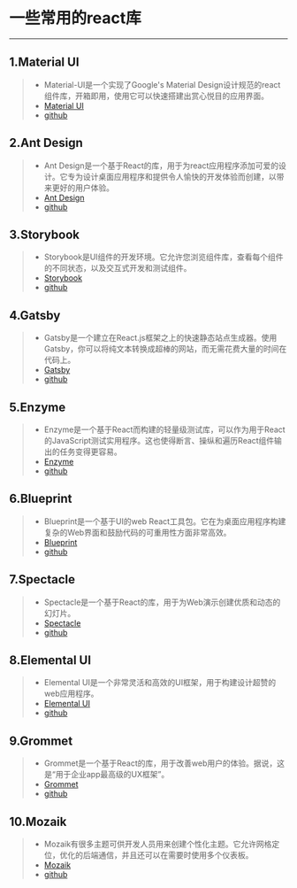# 一些常用的react库
-----------
## 1.Material UI
> * Material-UI是一个实现了Google's Material Design设计规范的react组件库，开箱即用，使用它可以快速搭建出赏心悦目的应用界面。
> * [Material UI](https://material-ui.com/) 
> * [github](https://github.com/mui-org/material-ui)

## 2.Ant Design
> * Ant Design是一个基于React的库，用于为react应用程序添加可爱的设计。它专为设计桌面应用程序和提供令人愉快的开发体验而创建，以带来更好的用户体验。
> * [Ant Design](https://ant.design/index-cn)
> * [github](https://github.com/ant-design/ant-design)

## 3.Storybook
> * Storybook是UI组件的开发环境。它允许您浏览组件库，查看每个组件的不同状态，以及交互式开发和测试组件。
> * [Storybook](https://storybook.js.org/)
> * [github](https://github.com/storybooks/storybook)

## 4.Gatsby
> * Gatsby是一个建立在React.js框架之上的快速静态站点生成器。使用Gatsby，你可以将纯文本转换成超棒的网站，而无需花费大量的时间在代码上。
> * [Gatsby](https://www.gatsbyjs.org/)
> * [github](https://github.com/gatsbyjs/gatsby)

## 5.Enzyme
> * Enzyme是一个基于React而构建的轻量级测试库，可以作为用于React的JavaScript测试实用程序。这也使得断言、操纵和遍历React组件输出的任务变得更容易。
> * [Enzyme](http://airbnb.io/enzyme/)
> * [github](https://github.com/airbnb/enzyme)

## 6.Blueprint
> * Blueprint是一个基于UI的web React工具包。它在为桌面应用程序构建复杂的Web界面和鼓励代码的可重用性方面非常高效。
> * [Blueprint](https://blueprintjs.com/)
> * [github](https://github.com/palantir/blueprint)

## 7.Spectacle
> * Spectacle是一个基于React的库，用于为Web演示创建优质和动态的幻灯片。
> * [Spectacle](https://formidable.com/open-source/spectacle/)
> * [github](https://github.com/FormidableLabs/spectacle)

## 8.Elemental UI
> * Elemental UI是一个非常灵活和高效的UI框架，用于构建设计超赞的web应用程序。
> * [Elemental UI](http://elemental-ui.com/)
> * [github](https://github.com/elementalui/elemental)

## 9.Grommet
> * Grommet是一个基于React的库，用于改善web用户的体验。据说，这是“用于企业app最高级的UX框架”。
> * [Grommet](https://grommet.io/)
> * [github](https://github.com/grommet/grommet)

## 10.Mozaik
> * Mozaik有很多主题可供开发人员用来创建个性化主题。它允许网格定位，优化的后端通信，并且还可以在需要时使用多个仪表板。
> * [Mozaik](http://mozaik.rocks/)
> * [github](https://github.com/plouc/mozaik)
